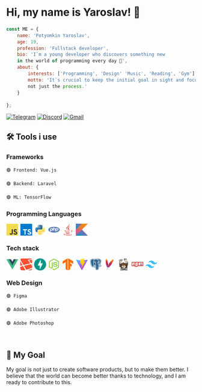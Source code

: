 # Hi, my name is Yaroslav! 👋

```js
const ME = {
    name: 'Potyomkin Yaroslav',
    age: 19,
    profession: 'Fullstack developer',
    bio: 'I`m a young developer who discovers something new
    in the world of programming every day 🌟',
    about: {
        interests: ['Programming', 'Design' 'Music', 'Reading', 'Gym'],
        motto: 'It`s crucial to keep the initial goal in sight and focus on the result,
        not just the process.'
    }

};
```

[![Telegram](https://img.shields.io/badge/Telegram-2CA5E0?style=plastic&logo=telegram&logoColor=white)](https://t.me/yarazanax)
[![Discord](https://img.shields.io/badge/Discord-%235865F2.svg?style=plastic&logo=discord&logoColor=white)](https://discordapp.com/users/621357395381059601)
[![Gmail](https://img.shields.io/badge/Gmail-D14836?style=plastic&logo=gmail&logoColor=white)](mailto:a9172607998@gmail.com)

## 🛠️ Tools i use

### Frameworks
    🟣 Frontend: Vue.js

    🟣 Backend: Laravel

    🟣 ML: TensorFlow

### Programming Languages
<div style="display: flex; align-items: center; gap: 5px;">
    <img alt="javascript" style="width: 32px" src="images/pl/javascript.png">
    <img alt="typescript" style="width: 32px" src="images/pl/typescript.png">
    <img alt="python" style="width: 32px" src="images/pl/python.png">
    <img alt="php" style="width: 32px" src="images/pl/php.png">
    <img alt="java" style="width: 32px" src="images/pl/java.png">
    <img alt="kotlin" style="width: 32px" src="images/pl/kotlin.png">
</div>

### Tech stack
<div style="display: flex; align-items: center; gap: 5px;">
    <img alt="vue" style="width: 32px" src="images/tech/vue.png">
    <img alt="laravel" style="width: 32px" src="images/tech/laravel.png">
    <img alt="fastapi" style="width: 32px" src="images/tech/fastapi.png">
    <img alt="nodejs" style="width: 32px" src="images/tech/nodejs.png">
    <img alt="tensorflow" style="width: 32px" src="images/tech/tensorflow.png">
    <img alt="vite" style="width: 32px" src="images/tech/vite.png">
    <img alt="postgre" style="width: 32px" src="images/tech/postgre.png">
    <img alt="apache" style="width: 32px" src="images/tech/apache.png">
    <img alt="composer" style="width: 32px" src="images/tech/composer.png">
    <img alt="npm" style="width: 32px" src="images/tech/npm.png">
    <img alt="tailwind" style="width: 32px" src="images/tech/tailwind.png">
</div>

### Web Design

    🟣 Figma

    🟣 Adobe Illustrator

    🟣 Adobe Photoshop

<br/>

## 🎯 My Goal
My goal is not just to create software products, but to make them better. I believe that the world can become better thanks to technology, and I am ready to contribute to this.
